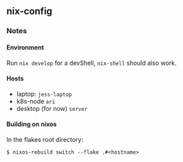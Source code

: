 ## nix-config

### Notes

#### Environment

Run `nix develop` for a devShell, `nix-shell` should also work.

#### Hosts
 - laptop: `jess-laptop`
 - k8s-node `ari`
 - desktop (for now) `server`

#### Building on nixos
In the flakes root directory:

`$ nixos-rebuild switch --flake .#<hostname>`
